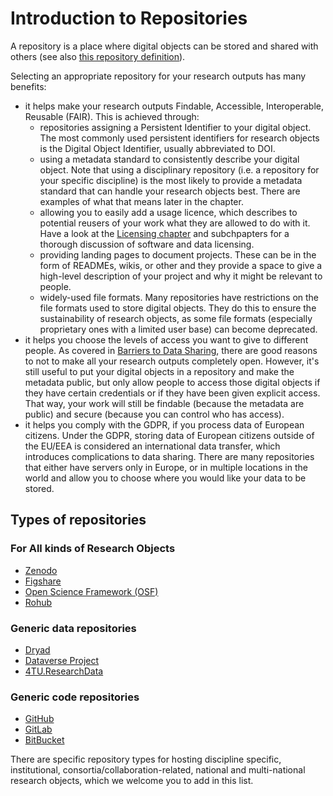 # Introduction to Repositories

A repository is a place where digital objects can be stored and shared with others (see also [this repository definition](https://the-turing-way.netlify.app/afterword/glossary.html#term-Repository)).

Selecting an appropriate repository for your research outputs has many benefits:
- it helps make your research outputs Findable, Accessible, Interoperable, Reusable (FAIR). This is achieved through:
    - repositories assigning a Persistent Identifier to your digital object. The most commonly used persistent identifiers for research objects is the Digital Object Identifier, usually abbreviated to DOI.
    - using a metadata standard to consistently describe your digital object. Note that using a disciplinary repository (i.e. a repository for your specific discipline) is the most likely to provide a metadata standard that can handle your research objects best. There are examples of what that means later in the chapter.
    - allowing you to easily add a usage licence, which describes to potential reusers of your work what they are allowed to do with it. Have a look at the [Licensing chapter](https://the-turing-way.netlify.app/reproducible-research/licensing.html) and subchpapters for a thorough discussion of software and data licensing.
    - providing landing pages to document projects. These can be in the form of READMEs, wikis, or other and they provide a space to give a high-level description of your project and why it might be relevant to people.
    - widely-used file formats. Many repositories have restrictions on the file formats used to store digital objects. They do this to ensure the sustainability of research objects, as some file formats (especially proprietary ones with a limited user base) can become deprecated.
- it helps you choose the levels of access you want to give to different people. As covered in [Barriers to Data Sharing](https://the-turing-way.netlify.app/reproducible-research/open/open-data.html#barriers-to-data-sharing), there are good reasons to not to make all your research outputs completely open. However, it's still useful to put your digital objects in a repository and make the metadata public, but only allow people to access those digital objects if they have certain credentials or if they have been given explicit access. That way, your work will still be findable (because the metadata are public) and secure (because you can control who has access).
- it helps you comply with the GDPR, if you process data of European citizens. Under the GDPR, storing data of European citizens outside of the EU/EEA is considered an international data transfer, which introduces complications to data sharing. There are many repositories that either have servers only in Europe, or in multiple locations in the world and allow you to choose where you would like your data to be stored.

## Types of repositories

### For All kinds of Research Objects
- [Zenodo](https://zenodo.org/)
- [Figshare](https://figshare.com/)
- [Open Science Framework (OSF)](https://osf.io/)
- [Rohub](https://reliance.rohub.org/)

### Generic data repositories
- [Dryad](https://datadryad.org/stash)
- [Dataverse Project](https://dataverse.org/)
- [4TU.ResearchData](https://data.4tu.nl/)

### Generic code repositories
- [GitHub](https://github.com/)
- [GitLab](https://about.gitlab.com/)
- [BitBucket](https://bitbucket.org/product)

There are specific repository types for hosting discipline specific, institutional, consortia/collaboration-related, national and multi-national research objects, which we welcome you to add in this list.
